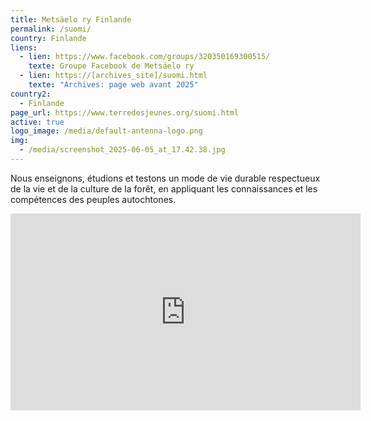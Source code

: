 ```yaml
---
title: Metsäelo ry Finlande
permalink: /suomi/
country: Finlande
liens:
  - lien: https://www.facebook.com/groups/320350169300515/
    texte: Groupe Facebook de Metsäelo ry
  - lien: https://[archives_site]/suomi.html
    texte: "Archives: page web avant 2025"
country2:
  - Finlande
page_url: https://www.terredesjeunes.org/suomi.html
active: true
logo_image: /media/default-antenna-logo.png
img:
  - /media/screenshot_2025-06-05_at_17.42.38.jpg
---
```

Nous enseignons, étudions et testons un mode de vie durable respectueux de la vie et de la culture de la forêt, en appliquant les connaissances et les compétences des peuples autochtones.

<iframe width="560" height="315" src="https://www.youtube.com/embed/MTVCOU-KLGg?si=1mZxEvY_ejY_6tLU" title="YouTube video player" frameborder="0" allow="accelerometer; autoplay; clipboard-write; encrypted-media; gyroscope; picture-in-picture; web-share" referrerpolicy="strict-origin-when-cross-origin" allowfullscreen></iframe>